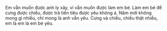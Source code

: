 Em vẫn muốn được anh ly xây, vì vẫn muốn được làm em bé.
Làm em bé để cưng được chiều, được trả tiền tiêu được yêu không á.
Năm mới không mong gì nhiều, chỉ mong là anh vẫn yêu.
Cưng và chiều, chiều thật nhiều, em là em là em bé yêu.